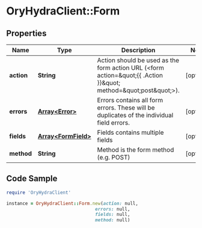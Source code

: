 # OryHydraClient::Form

## Properties

Name | Type | Description | Notes
------------ | ------------- | ------------- | -------------
**action** | **String** | Action should be used as the form action URL (&lt;form action&#x3D;\&quot;{{ .Action }}\&quot; method&#x3D;\&quot;post\&quot;&gt;). | [optional] 
**errors** | [**Array&lt;Error&gt;**](Error.md) | Errors contains all form errors. These will be duplicates of the individual field errors. | [optional] 
**fields** | [**Array&lt;FormField&gt;**](FormField.md) | Fields contains multiple fields | [optional] 
**method** | **String** | Method is the form method (e.g. POST) | [optional] 

## Code Sample

```ruby
require 'OryHydraClient'

instance = OryHydraClient::Form.new(action: null,
                                 errors: null,
                                 fields: null,
                                 method: null)
```


